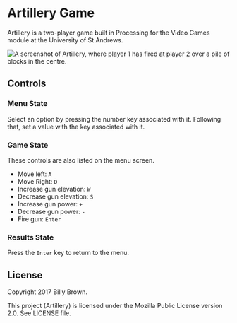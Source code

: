 # Artillery Game

Artillery is a two-player game built in Processing for the Video Games module at the University of St&nbsp;Andrews.

![A screenshot of Artillery, where player 1 has fired at player 2 over a pile of blocks in the centre.](https://wb33.host.cs.st-andrews.ac.uk/artillery.png "Artillery screenshot")

## Controls

### Menu State

Select an option by pressing the number key associated with it. Following that, set a value with the key associated with it.

### Game State

These controls are also listed on the menu screen.

- Move left: `A`
- Move Right: `D`
- Increase gun elevation: `W`
- Decrease gun elevation: `S`
- Increase gun power: `+`
- Decrease gun power: `-`
- Fire gun: `Enter`

### Results State

Press the `Enter` key to return to the menu.

## License

Copyright 2017 Billy Brown.

This project (Artillery) is licensed under the Mozilla Public License version 2.0. See LICENSE file.
